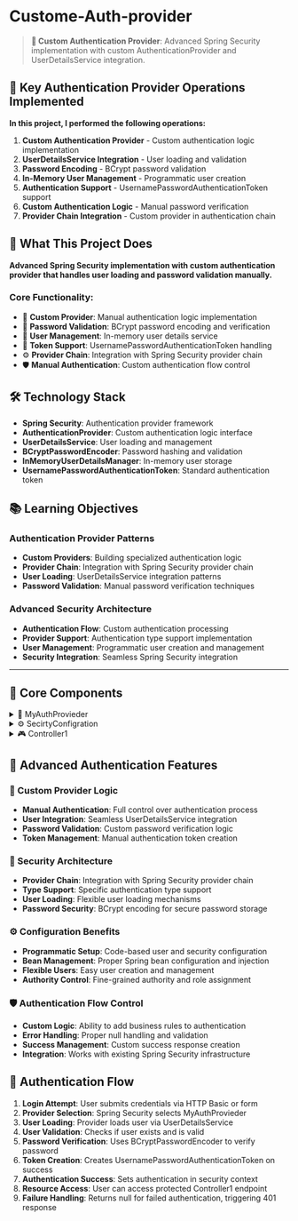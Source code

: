 # Custome-Auth-provider

> **👤 Custom Authentication Provider**: Advanced Spring Security implementation with custom AuthenticationProvider and UserDetailsService integration.

## 🎯 Key Authentication Provider Operations Implemented

**In this project, I performed the following operations:**

1) **Custom Authentication Provider** - Custom authentication logic implementation
2) **UserDetailsService Integration** - User loading and validation
3) **Password Encoding** - BCrypt password validation
4) **In-Memory User Management** - Programmatic user creation
5) **Authentication Support** - UsernamePasswordAuthenticationToken support
6) **Custom Authentication Logic** - Manual password verification
7) **Provider Chain Integration** - Custom provider in authentication chain

## 🎯 What This Project Does

**Advanced Spring Security implementation with custom authentication provider that handles user loading and password validation manually.**

### Core Functionality:
- 👤 **Custom Provider**: Manual authentication logic implementation
- 🔐 **Password Validation**: BCrypt password encoding and verification
- 👥 **User Management**: In-memory user details service
- 🔑 **Token Support**: UsernamePasswordAuthenticationToken handling
- ⚙️ **Provider Chain**: Integration with Spring Security provider chain
- 🛡️ **Manual Authentication**: Custom authentication flow control

## 🛠️ Technology Stack

- **Spring Security**: Authentication provider framework
- **AuthenticationProvider**: Custom authentication logic interface
- **UserDetailsService**: User loading and management
- **BCryptPasswordEncoder**: Password hashing and validation
- **InMemoryUserDetailsManager**: In-memory user storage
- **UsernamePasswordAuthenticationToken**: Standard authentication token

## 📚 Learning Objectives

### Authentication Provider Patterns
- **Custom Providers**: Building specialized authentication logic
- **Provider Chain**: Integration with Spring Security provider chain
- **User Loading**: UserDetailsService integration patterns
- **Password Validation**: Manual password verification techniques

### Advanced Security Architecture
- **Authentication Flow**: Custom authentication processing
- **Provider Support**: Authentication type support implementation
- **User Management**: Programmatic user creation and management
- **Security Integration**: Seamless Spring Security integration

---

## 📂 Core Components

<details>
<summary>👤 MyAuthProvieder</summary>

**Custom authentication provider with manual user validation**

- **What it does**: Implements custom authentication logic with UserDetailsService and password validation
- **Code implementation**: 
  - **AuthenticationProvider Interface**: Implements Spring Security provider contract
  - **User Loading**: `userDetailsService.loadUserByUsername()` for user retrieval
  - **Password Validation**: `passwordEncoder.matches()` for password verification
  - **Token Creation**: Creates UsernamePasswordAuthenticationToken on success
- **Authentication logic**:
  - **User Retrieval**: Loads user details from UserDetailsService
  - **Null Check**: Validates user existence before password check
  - **Password Match**: Compares provided password with stored hash
  - **Token Generation**: Creates authenticated token on successful validation
- **Provider features**:
  - **Manual Control**: Full control over authentication process
  - **Custom Logic**: Ability to add custom authentication rules
  - **Integration**: Works with existing UserDetailsService implementations
  - **Type Support**: Supports UsernamePasswordAuthenticationToken only
- **Authentication flow**:
  - **Username Extraction**: Gets username from authentication object
  - **User Loading**: Retrieves user from UserDetailsService
  - **Password Verification**: Validates password using encoder
  - **Success Response**: Returns authenticated token or null

</details>

<details>
<summary>⚙️ SecirtyConfigration</summary>

**Security configuration with in-memory user management**

- **What it does**: Configures UserDetailsService and password encoding for authentication
- **Code implementation**: 
  - **UserDetailsService Bean**: Creates InMemoryUserDetailsManager
  - **User Creation**: `User.withUsername().password().authorities().build()`
  - **Password Encoding**: BCryptPasswordEncoder for secure password storage
  - **Authority Assignment**: Assigns "read" authority to test user
- **Configuration features**:
  - **In-Memory Storage**: InMemoryUserDetailsManager for user storage
  - **Programmatic Users**: Creates users via code rather than properties
  - **BCrypt Encoding**: Secure password hashing with salt
  - **Authority Management**: Role and authority assignment
- **User setup**:
  - **Test User**: Username "test1" with password "test1"
  - **Encoded Password**: BCrypt-encoded password storage
  - **Read Authority**: Single "read" authority assignment
  - **Builder Pattern**: Fluent user creation API
- **Bean management**:
  - **UserDetailsService**: Exposed as Spring bean for injection
  - **PasswordEncoder**: BCryptPasswordEncoder bean for password operations
  - **Configuration**: Centralized security configuration

</details>

<details>
<summary>🎮 Controller1</summary>

**Simple REST controller for testing authentication**

- **What it does**: Provides protected endpoint to test custom authentication
- **Code implementation**: 
  - **GET Mapping**: Simple GET endpoint returning test data
  - **Protected Resource**: Requires authentication via custom provider
  - **String Response**: Returns "My Data" for authenticated users
- **Testing features**:
  - **Authentication Test**: Validates custom provider functionality
  - **Simple Response**: Basic string response for verification
  - **Protected Access**: Requires valid authentication to access

</details>

## 🌟 Advanced Authentication Features

### 👤 Custom Provider Logic
- **Manual Authentication**: Full control over authentication process
- **User Integration**: Seamless UserDetailsService integration
- **Password Validation**: Custom password verification logic
- **Token Management**: Manual authentication token creation

### 🔐 Security Architecture
- **Provider Chain**: Integration with Spring Security provider chain
- **Type Support**: Specific authentication type support
- **User Loading**: Flexible user loading mechanisms
- **Password Security**: BCrypt encoding for secure password storage

### ⚙️ Configuration Benefits
- **Programmatic Setup**: Code-based user and security configuration
- **Bean Management**: Proper Spring bean configuration and injection
- **Flexible Users**: Easy user creation and management
- **Authority Control**: Fine-grained authority and role assignment

### 🛡️ Authentication Flow Control
- **Custom Logic**: Ability to add business rules to authentication
- **Error Handling**: Proper null handling and validation
- **Success Management**: Custom success response creation
- **Integration**: Works with existing Spring Security infrastructure

## 🚀 Authentication Flow
1. **Login Attempt**: User submits credentials via HTTP Basic or form
2. **Provider Selection**: Spring Security selects MyAuthProvieder
3. **User Loading**: Provider loads user via UserDetailsService
4. **User Validation**: Checks if user exists and is valid
5. **Password Verification**: Uses BCryptPasswordEncoder to verify password
6. **Token Creation**: Creates UsernamePasswordAuthenticationToken on success
7. **Authentication Success**: Sets authentication in security context
8. **Resource Access**: User can access protected Controller1 endpoint
9. **Failure Handling**: Returns null for failed authentication, triggering 401 response